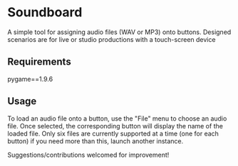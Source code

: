# Soundboard
 A simple tool for assigning audio files (WAV or MP3) onto buttons. Designed scenarios are for live or studio productions with a touch-screen device

## Requirements

pygame==1.9.6


## Usage

To load an audio file onto a button, use the "File" menu to choose an audio file. Once selected, the corresponding button will display the name of the loaded file.
Only six files are currently supported at a time (one for each button) if you need more than this, launch another instance. 

Suggestions/contributions welcomed for improvement!
